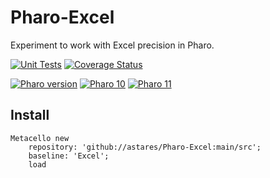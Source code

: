 # Pharo-Excel

Experiment to work with Excel precision in Pharo.

[![Unit Tests](https://github.com/astares/Pharo-Excel/workflows/Unit%20Tests/badge.svg?branch=main)](https://github.com/astares/Pharo-Excel/actions?query=workflow%3AUnit%20Tests)
[![Coverage Status](https://codecov.io/github/astares/Pharo-Excel/coverage.svg?branch=main)](https://codecov.io/gh/astares/Pharo-Excel/branch/main)


[![Pharo version](https://img.shields.io/badge/Pharo-9.0-%23aac9ff.svg)](https://pharo.org/download)
[![Pharo 10](https://img.shields.io/badge/Pharo-10-%23aac9ff.svg)](https://pharo.org/download)
[![Pharo 11](https://img.shields.io/badge/Pharo-11-%23aac9ff.svg)](https://pharo.org/download)


Install
---------

```Smalltalk
Metacello new 
	repository: 'github://astares/Pharo-Excel:main/src';
	baseline: 'Excel';
	load 	
```	
